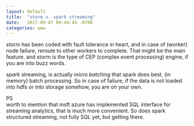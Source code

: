 ```yaml
---
layout: default
title:  "storm v. spark streaming"
date:   2017-09-07 09:44:45 -0700
categories: www
---
```


*storm* has been coded with fault tolerance in heart, and in case of (worker) node failure, reroute to other workers to complete. That might be the main feature. and storm is the type of CEP (complex event processing) engine, if you are into buzz words.  

*spark* streaming, is actually _micro batching_ that spark does best, (in memory) batch processing. So in case of failure, if the data is not loaded into hdfs or into storage somehow, you are on your own.  

PS  
worth to mention that msft azure has implemented SQL interface for streaming analytics, that is much more convenient. So does spark structured streaming, not fully SQL yet, but getting there. 

